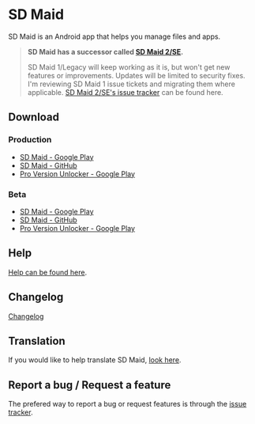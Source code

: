 # SD Maid

SD Maid is an Android app that helps you manage files and apps.

> **SD Maid has a successor called [SD Maid 2/SE](https://play.google.com/store/apps/details?id=eu.darken.sdmse).**
> 
> SD Maid 1/Legacy will keep working as it is, but won't get new features or improvements.
> Updates will be limited to security fixes.
> I'm reviewing SD Maid 1 issue tickets and migrating them where applicable. [SD Maid 2/SE's issue tracker](https://github.com/d4rken-org/sdmaid-se/issues) can be found here.

## Download
### Production
- [SD Maid - Google Play](https://play.google.com/store/apps/details?id=eu.thedarken.sdm)
- [SD Maid - GitHub](https://github.com/d4rken-org/sdmaid/releases)
- [Pro Version Unlocker - Google Play](https://play.google.com/store/apps/details?id=eu.thedarken.sdm.unlocker)

### Beta
- [SD Maid - Google Play](https://play.google.com/apps/testing/eu.thedarken.sdm)
- [SD Maid - GitHub](https://github.com/d4rken-org/sdmaid/releases)
- [Pro Version Unlocker - Google Play](https://play.google.com/apps/testing/eu.thedarken.sdm.unlocker)

## Help
[Help can be found here](https://github.com/d4rken-org/sdmaid/wiki).

## Changelog
[Changelog](CHANGELOG.md)

## Translation
If you would like to help translate SD Maid, [look here](https://crowdin.com/project/sdmaid).

## Report a bug / Request a feature
The prefered way to report a bug or request features is through the [issue tracker](https://github.com/d4rken-org/sdmaid/issues).

